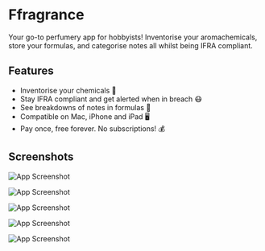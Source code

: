 
# Ffragrance

Your go-to perfumery app for hobbyists! Inventorise your aromachemicals, store your formulas, and categorise notes all whilst being IFRA compliant.




## Features

- Inventorise your chemicals 🧪
- Stay IFRA compliant and get alerted when in breach 😷
- See breakdowns of notes in formulas 👃
- Compatible on Mac, iPhone and iPad 🖥️
- Pay once, free forever. No subscriptions! 💰


## Screenshots

![App Screenshot](https://is1-ssl.mzstatic.com/image/thumb/PurpleSource221/v4/66/f2/ab/66f2abfc-cd61-531f-9a34-00b2ec886904/screen_1.jpg/460x0w.webp)

![App Screenshot](https://is1-ssl.mzstatic.com/image/thumb/PurpleSource221/v4/f1/eb/dc/f1ebdc74-6621-e3a1-81c5-999c166987c3/screen_2.jpg/460x0w.jpg)

![App Screenshot](https://is1-ssl.mzstatic.com/image/thumb/PurpleSource221/v4/ec/9e/3c/ec9e3c67-8a8c-4378-7087-dc5784414de1/screen_3.jpg/460x0w.jpg)

![App Screenshot](https://is1-ssl.mzstatic.com/image/thumb/PurpleSource221/v4/47/2d/51/472d517a-1e7e-a840-e133-3b99412493a1/new_screen.jpg/460x0w.jpg)

![App Screenshot](https://is1-ssl.mzstatic.com/image/thumb/PurpleSource211/v4/8f/11/96/8f119634-5421-ebc2-fb1b-5cd43f3a0c40/screen_5.jpg/460x0w.jpg)



